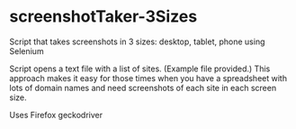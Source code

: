 # screenshotTaker-3Sizes
Script that takes screenshots in 3 sizes: desktop, tablet, phone using Selenium

Script opens a text file with a list of sites. (Example file provided.) This approach makes it easy for those
times when you have a spreadsheet with lots of domain names and need screenshots of each site in each screen size.

Uses Firefox geckodriver
